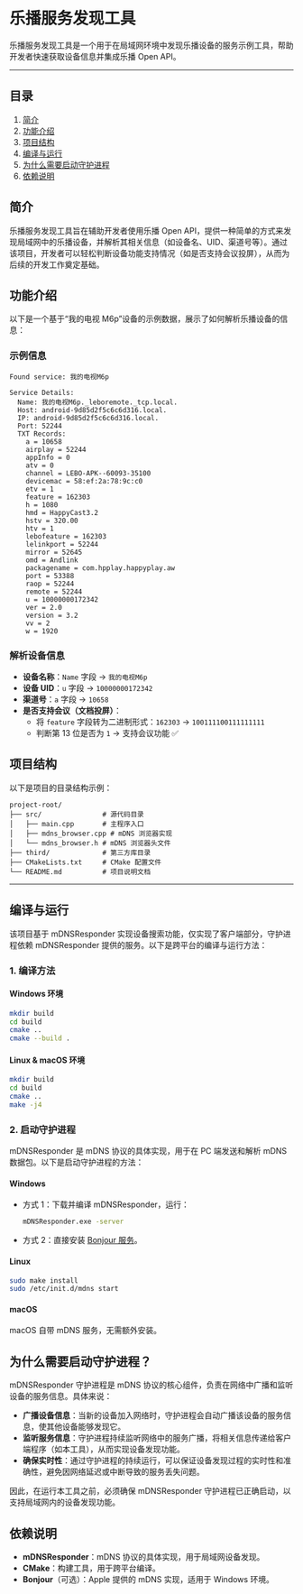 
# 乐播服务发现工具

乐播服务发现工具是一个用于在局域网环境中发现乐播设备的服务示例工具，帮助开发者快速获取设备信息并集成乐播 Open API。

---

## 目录
1. [简介](#简介)
2. [功能介绍](#功能介绍)
3. [项目结构](#项目结构)
4. [编译与运行](#编译与运行)
5. [为什么需要启动守护进程](#为什么需要启动守护进程)
6. [依赖说明](#依赖说明)


## 简介

乐播服务发现工具旨在辅助开发者使用乐播 Open API，提供一种简单的方式来发现局域网中的乐播设备，并解析其相关信息（如设备名、UID、渠道号等）。通过该项目，开发者可以轻松判断设备功能支持情况（如是否支持会议投屏），从而为后续的开发工作奠定基础。


## 功能介绍

以下是一个基于“我的电视 M6p”设备的示例数据，展示了如何解析乐播设备的信息：

### 示例信息

```plaintext
Found service: 我的电视M6p

Service Details:
  Name: 我的电视M6p._leboremote._tcp.local.
  Host: android-9d85d2f5c6c6d316.local.
  IP: android-9d85d2f5c6c6d316.local.
  Port: 52244
  TXT Records:
    a = 10658
    airplay = 52244
    appInfo = 0
    atv = 0
    channel = LEBO-APK--60093-35100
    devicemac = 58:ef:2a:78:9c:c0
    etv = 1
    feature = 162303
    h = 1080
    hmd = HappyCast3.2
    hstv = 320.00
    htv = 1
    lebofeature = 162303
    lelinkport = 52244
    mirror = 52645
    omd = Andlink
    packagename = com.hpplay.happyplay.aw
    port = 53388
    raop = 52244
    remote = 52244
    u = 10000000172342
    ver = 2.0
    version = 3.2
    vv = 2
    w = 1920
```

### 解析设备信息

- **设备名称**：`Name` 字段 → `我的电视M6p`
- **设备 UID**：`u` 字段 → `10000000172342`
- **渠道号**：`a` 字段 → `10658`
- **是否支持会议（文档投屏）**：
  - 将 `feature` 字段转为二进制形式：`162303` → `100111100111111111`
  - 判断第 13 位是否为 `1` → 支持会议功能 ✅


## 项目结构

以下是项目的目录结构示例：

```
project-root/
├── src/               # 源代码目录
│   ├── main.cpp       # 主程序入口
│   ├── mdns_browser.cpp # mDNS 浏览器实现
│   └── mdns_browser.h # mDNS 浏览器头文件
├── third/             # 第三方库目录
├── CMakeLists.txt     # CMake 配置文件
└── README.md          # 项目说明文档
```

---

## 编译与运行

该项目基于 mDNSResponder 实现设备搜索功能，仅实现了客户端部分，守护进程依赖 mDNSResponder 提供的服务。以下是跨平台的编译与运行方法：

### 1. 编译方法

#### Windows 环境
```bash
mkdir build
cd build
cmake ..
cmake --build .
```

#### Linux & macOS 环境
```bash
mkdir build
cd build
cmake ..
make -j4
```

### 2. 启动守护进程

mDNSResponder 是 mDNS 协议的具体实现，用于在 PC 端发送和解析 mDNS 数据包。以下是启动守护进程的方法：

#### Windows
- 方式 1：下载并编译 mDNSResponder，运行：
  ```bash
  mDNSResponder.exe -server
  ```
- 方式 2：直接安装 [Bonjour 服务](https://support.apple.com/zh-cn/HT202043)。

#### Linux
```bash
sudo make install
sudo /etc/init.d/mdns start
```

#### macOS
macOS 自带 mDNS 服务，无需额外安装。


## 为什么需要启动守护进程？

mDNSResponder 守护进程是 mDNS 协议的核心组件，负责在网络中广播和监听设备的服务信息。具体来说：
- **广播设备信息**：当新的设备加入网络时，守护进程会自动广播该设备的服务信息，使其他设备能够发现它。
- **监听服务信息**：守护进程持续监听网络中的服务广播，将相关信息传递给客户端程序（如本工具），从而实现设备发现功能。
- **确保实时性**：通过守护进程的持续运行，可以保证设备发现过程的实时性和准确性，避免因网络延迟或中断导致的服务丢失问题。

因此，在运行本工具之前，必须确保 mDNSResponder 守护进程已正确启动，以支持局域网内的设备发现功能。


## 依赖说明

- **mDNSResponder**：mDNS 协议的具体实现，用于局域网设备发现。
- **CMake**：构建工具，用于跨平台编译。
- **Bonjour**（可选）：Apple 提供的 mDNS 实现，适用于 Windows 环境。
